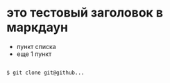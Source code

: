 # это тестовый заголовок в маркдаун

+ пункт списка
+ еще 1 пункт

```bash

$ git clone git@github...

```

